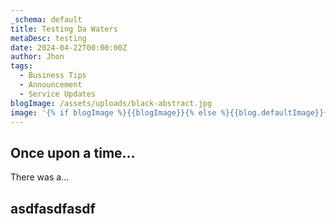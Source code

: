 ```yaml
---
_schema: default
title: Testing Da Waters
metaDesc: testing
date: 2024-04-22T00:00:00Z
author: Jhon
tags:
  - Business Tips
  - Announcement
  - Service Updates
blogImage: /assets/uploads/black-abstract.jpg
image: '{% if blogImage %}{{blogImage}}{% else %}{{blog.defaultImage}}{% endif %}'
---
```

## Once upon a time...

There was a...

## asdfasdfasdf

&nbsp;